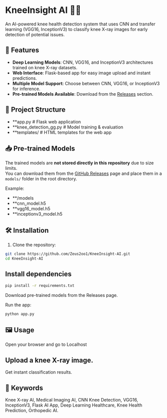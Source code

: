 # KneeInsight AI 🦵🤖
An AI-powered knee health detection system that uses CNN and transfer learning (VGG16, InceptionV3) to classify knee X-ray images for early detection of potential issues.

## 🚀 Features
- **Deep Learning Models**: CNN, VGG16, and InceptionV3 architectures trained on knee X-ray datasets.
- **Web Interface**: Flask-based app for easy image upload and instant predictions.
- **Multiple Model Support**: Choose between CNN, VGG16, or InceptionV3 for inference.
- **Pre-trained Models Available**: Download from the [Releases](../../releases) section.

## 📂 Project Structure
- **app.py # Flask web application
- **knee_detection_gg.py # Model training & evaluation
- **templates/ # HTML templates for the web app


## 📥 Pre-trained Models
The trained models are **not stored directly in this repository** due to size limits.  
You can download them from the [GitHub Releases](../../releases) page and place them in a `models/` folder in the root directory.

Example:
- **/models
- **cnn_model.h5
- **vgg16_model.h5
- **inceptionv3_model.h5


## 🛠 Installation
1. Clone the repository:
```bash
git clone https://github.com/Zeus2oo1/KneeInsight-AI.git
cd KneeInsight-AI
```
## Install dependencies
```bash
pip install -r requirements.txt
```

Download pre-trained models from the Releases page.


Run the app:
```bash
python app.py
```


## 🖼 Usage
Open your browser and go to Localhost

## Upload a knee X-ray image.

Get instant classification results.


## 🔑 Keywords

Knee X-ray AI, Medical Imaging AI, CNN Knee Detection, VGG16, InceptionV3, Flask AI App, Deep Learning Healthcare, Knee Health Prediction, Orthopedic AI.


